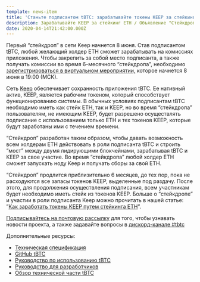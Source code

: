```yaml
---
template: news-item
title: 'Станьте подписантом tBTC: зарабатывайте токены KEEP за стейкинг ETH'
description: Зарабатывайте KEEP за стейкинг ETH / Объявление "Стейкдропа"
date: 2020-04-14T21:42:00.000Z
---
```

Первый “стейкдроп” в сети Keep начнется 8 июня. Став подписантом tBTC, любой желающий холдер ETH сможет зарабатывать на комиссиях приложения. Чтобы закрепить за собой место подписанта, а также получать комиссии во время 6-месячного “стейкдропа”, необходимо [зарегистрироваться в виртуальном мероприятии,](https://www.crowdcast.io/e/keep-stakedrop---live/register) которое начнется 8 июня в 19:00 (МСК).

Сеть [Keep](https://keep.network/) обеспечивает сохранность приложения tBTC. Ее нативный актив, KEEP, является рабочим токеном, который способствует функционированию системы. В обычных условиях подписантам tBTC необходимо иметь как стейк ETH, так и KEEP, но во время “стейкдропа” пользователям, не имеющим KEEP, будет разрешено осуществлять подписание с использованием только ETH и тех токенов KEEP, которые будут заработаны ими с течением времени.

“Стейкдроп” разработан таким образом, чтобы давать возможность всем холдерам ETH действовать в роли подписанта tBTC и строить “мост” между двумя лидирующими блокчейнами, зарабатывая tBTC и KEEP за свое участие. Во время “стейкдропа” любой холдер ETH сможет запускать ноду Keep и получать сборы за свой ETH.

“Стейкдроп” продлится приблизительно 6 месяцев, до тех пор, пока не расходуются все запасы токенов KEEP,  выделенные под раздачу. После этого, для продолжения осуществления подписания, всем участникам будет необходимо иметь стейк из токенов KEEP. Больше о “cтейкдропе” и участии в роли подписанта Keep можно прочитать в нашей статье: ”[Как заработать токены KEEP путем стейкинга ETH](https://blog.keep.network/how-to-get-keep-stake-eth-42252ee11863)”.

[Подписывайтесь на почтовую рассылку](https://tbtc.network/#mailing-list) для того, чтобы узнавать новости проекта, а также задавайте вопросы в [дискорд-канале #tbtc](https://discord.gg/wYezN7v)

Дополнительные ресурсы:

* [Техническая спецификация](http://docs.keep.network/tbtc/index.pdf)
* [GitHub tBTC](https://github.com/keep-network/tbtc)
* [Руководство по использованию tBTC](https://tbtc.network/developers/how-to-use-the-tbtc-dapp)
* [Руководство для разработчиков](https://tbtc.network/developers/how-to-integrate-tbtc-into-your-defi-dapp)
* [Обзор технической части tBTC](https://tbtc.network/developers/tbtc-technical-system-overview)
